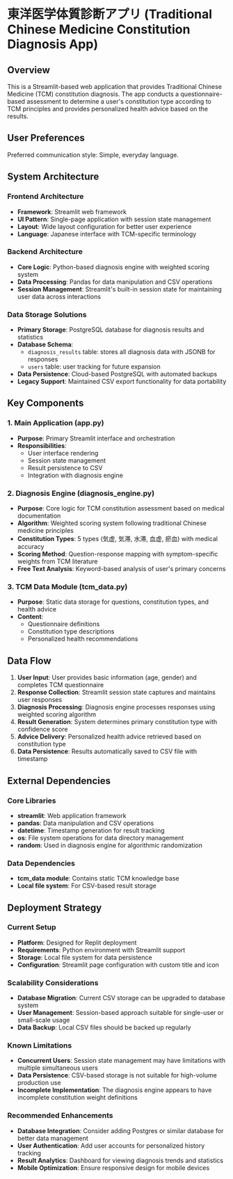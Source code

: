# 東洋医学体質診断アプリ (Traditional Chinese Medicine Constitution Diagnosis App)

## Overview

This is a Streamlit-based web application that provides Traditional Chinese Medicine (TCM) constitution diagnosis. The app conducts a questionnaire-based assessment to determine a user's constitution type according to TCM principles and provides personalized health advice based on the results.

## User Preferences

Preferred communication style: Simple, everyday language.

## System Architecture

### Frontend Architecture
- **Framework**: Streamlit web framework
- **UI Pattern**: Single-page application with session state management
- **Layout**: Wide layout configuration for better user experience
- **Language**: Japanese interface with TCM-specific terminology

### Backend Architecture
- **Core Logic**: Python-based diagnosis engine with weighted scoring system
- **Data Processing**: Pandas for data manipulation and CSV operations
- **Session Management**: Streamlit's built-in session state for maintaining user data across interactions

### Data Storage Solutions
- **Primary Storage**: PostgreSQL database for diagnosis results and statistics
- **Database Schema**: 
  - `diagnosis_results` table: stores all diagnosis data with JSONB for responses
  - `users` table: user tracking for future expansion
- **Data Persistence**: Cloud-based PostgreSQL with automated backups
- **Legacy Support**: Maintained CSV export functionality for data portability

## Key Components

### 1. Main Application (app.py)
- **Purpose**: Primary Streamlit interface and orchestration
- **Responsibilities**: 
  - User interface rendering
  - Session state management
  - Result persistence to CSV
  - Integration with diagnosis engine

### 2. Diagnosis Engine (diagnosis_engine.py)
- **Purpose**: Core logic for TCM constitution assessment based on medical documentation
- **Algorithm**: Weighted scoring system following traditional Chinese medicine principles
- **Constitution Types**: 5 types (気虚, 気滞, 水滞, 血虚, 瘀血) with medical accuracy
- **Scoring Method**: Question-response mapping with symptom-specific weights from TCM literature
- **Free Text Analysis**: Keyword-based analysis of user's primary concerns

### 3. TCM Data Module (tcm_data.py)
- **Purpose**: Static data storage for questions, constitution types, and health advice
- **Content**: 
  - Questionnaire definitions
  - Constitution type descriptions
  - Personalized health recommendations

## Data Flow

1. **User Input**: User provides basic information (age, gender) and completes TCM questionnaire
2. **Response Collection**: Streamlit session state captures and maintains user responses
3. **Diagnosis Processing**: Diagnosis engine processes responses using weighted scoring algorithm
4. **Result Generation**: System determines primary constitution type with confidence score
5. **Advice Delivery**: Personalized health advice retrieved based on constitution type
6. **Data Persistence**: Results automatically saved to CSV file with timestamp

## External Dependencies

### Core Libraries
- **streamlit**: Web application framework
- **pandas**: Data manipulation and CSV operations
- **datetime**: Timestamp generation for result tracking
- **os**: File system operations for data directory management
- **random**: Used in diagnosis engine for algorithmic randomization

### Data Dependencies
- **tcm_data module**: Contains static TCM knowledge base
- **Local file system**: For CSV-based result storage

## Deployment Strategy

### Current Setup
- **Platform**: Designed for Replit deployment
- **Requirements**: Python environment with Streamlit support
- **Storage**: Local file system for data persistence
- **Configuration**: Streamlit page configuration with custom title and icon

### Scalability Considerations
- **Database Migration**: Current CSV storage can be upgraded to database system
- **User Management**: Session-based approach suitable for single-user or small-scale usage
- **Data Backup**: Local CSV files should be backed up regularly

### Known Limitations
- **Concurrent Users**: Session state management may have limitations with multiple simultaneous users
- **Data Persistence**: CSV-based storage is not suitable for high-volume production use
- **Incomplete Implementation**: The diagnosis engine appears to have incomplete constitution weight definitions

### Recommended Enhancements
- **Database Integration**: Consider adding Postgres or similar database for better data management
- **User Authentication**: Add user accounts for personalized history tracking
- **Result Analytics**: Dashboard for viewing diagnosis trends and statistics
- **Mobile Optimization**: Ensure responsive design for mobile devices